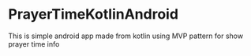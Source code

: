 # PrayerTimeKotlinAndroid
This is simple android app made from kotlin using MVP pattern for show prayer time info
